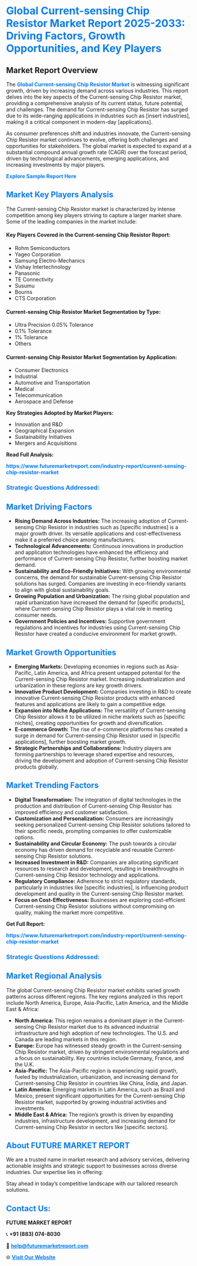 <h1 style="color: #007BFF;">Global Current-sensing Chip Resistor Market Report 2025-2033: Driving Factors, Growth Opportunities, and Key Players</h1>

<section id="overview">
<h2>Market Report Overview</h2>
<p>The <a href="https://www.futuremarketreport.com/industry-report/current-sensing-chip-resistor-market" style="color: #007BFF; text-decoration: none;"><strong>Global Current-sensing Chip Resistor Market</strong></a> is witnessing significant growth, driven by increasing demand across various industries. This report delves into the key aspects of the Current-sensing Chip Resistor market, providing a comprehensive analysis of its current status, future potential, and challenges. The demand for Current-sensing Chip Resistor has surged due to its wide-ranging applications in industries such as [insert industries], making it a critical component in modern-day [applications].</p>
<p>As consumer preferences shift and industries innovate, the Current-sensing Chip Resistor market continues to evolve, offering both challenges and opportunities for stakeholders. The global market is expected to expand at a substantial compound annual growth rate (CAGR) over the forecast period, driven by technological advancements, emerging applications, and increasing investments by major players.</p>
</section>

<section id="overview">
<p><a href="https://www.futuremarketreport.com/request-sample/reportId=115337" style="color: #007BFF; text-decoration: none;"><strong>Explore Sample Report Here</strong></a></p>
</section>

<section id="key-players">
<h2 style="color: #007BFF;">Market Key Players Analysis</h2>
<p>The Current-sensing Chip Resistor market is characterized by intense competition among key players striving to capture a larger market share. Some of the leading companies in the market include:</p>
<h4>Key Players Covered in the Current-sensing Chip Resistor Report:</h4>
<ul><li>Rohm Semiconductors</li><li>Yageo Corporation</li><li>Samsung Electro-Mechanics</li><li>Vishay Intertechnology</li><li>Panasonic</li><li>TE Connectivity</li><li>Susumu</li><li>Bourns</li><li>CTS Corporation</li></ul>
<h4>Current-sensing Chip Resistor Market Segmentation by Type:</h4>
<ul><li>Ultra Precision 0.05% Tolerance</li><li>0.1% Tolerance</li><li>1% Tolerance</li><li>Others</li></ul>

<h4>Current-sensing Chip Resistor Market Segmentation by Application:</h4>
<ul><li>Consumer Electronics</li><li>Industrial</li><li>Automotive and Transportation</li><li>Medical</li><li>Telecommunication</li><li>Aerospace and Defense</li></ul>
<p><strong>Key Strategies Adopted by Market Players:</strong></p>
<ul>
<li>Innovation and R&D</li>
<li>Geographical Expansion</li>
<li>Sustainability Initiatives</li>
<li>Mergers and Acquisitions</li>
</ul>
</section>

<section>
<p><strong>Read Full Analysis: </strong></p><a href="https://www.futuremarketreport.com/industry-report/current-sensing-chip-resistor-market" style="color: #007BFF; text-decoration: none;"><strong>https://www.futuremarketreport.com/industry-report/current-sensing-chip-resistor-market</strong></a>
<h3 style="color: #007BFF;">Strategic Questions Addressed:</h3>
</section>

<section id="driving-factors">
<h2 style="color: #007BFF;">Market Driving Factors</h2>
<ul>
<li><strong>Rising Demand Across Industries:</strong> The increasing adoption of Current-sensing Chip Resistor in industries such as [specific industries] is a major growth driver. Its versatile applications and cost-effectiveness make it a preferred choice among manufacturers.</li>
<li><strong>Technological Advancements:</strong> Continuous innovations in production and application technologies have enhanced the efficiency and performance of Current-sensing Chip Resistor, further boosting market demand.</li>
<li><strong>Sustainability and Eco-Friendly Initiatives:</strong> With growing environmental concerns, the demand for sustainable Current-sensing Chip Resistor solutions has surged. Companies are investing in eco-friendly variants to align with global sustainability goals.</li>
<li><strong>Growing Population and Urbanization:</strong> The rising global population and rapid urbanization have increased the demand for [specific products], where Current-sensing Chip Resistor plays a vital role in meeting consumer needs.</li>
<li><strong>Government Policies and Incentives:</strong> Supportive government regulations and incentives for industries using Current-sensing Chip Resistor have created a conducive environment for market growth.</li>
</ul>
</section>

<section id="growth-opportunities">
<h2 style="color: #007BFF;">Market Growth Opportunities</h2>
<ul>
<li><strong>Emerging Markets:</strong> Developing economies in regions such as Asia-Pacific, Latin America, and Africa present untapped potential for the Current-sensing Chip Resistor market. Increasing industrialization and urbanization in these regions are key growth drivers.</li>
<li><strong>Innovative Product Development:</strong> Companies investing in R&D to create innovative Current-sensing Chip Resistor products with enhanced features and applications are likely to gain a competitive edge.</li>
<li><strong>Expansion into Niche Applications:</strong> The versatility of Current-sensing Chip Resistor allows it to be utilized in niche markets such as [specific niches], creating opportunities for growth and diversification.</li>
<li><strong>E-commerce Growth:</strong> The rise of e-commerce platforms has created a surge in demand for Current-sensing Chip Resistor used in [specific applications], further boosting market growth.</li>
<li><strong>Strategic Partnerships and Collaborations:</strong> Industry players are forming partnerships to leverage shared expertise and resources, driving the development and adoption of Current-sensing Chip Resistor products globally.</li>
</ul>
</section>

<section id="trending-factors">
<h2 style="color: #007BFF;">Market Trending Factors</h2>
<ul>
<li><strong>Digital Transformation:</strong> The integration of digital technologies in the production and distribution of Current-sensing Chip Resistor has improved efficiency and customer satisfaction.</li>
<li><strong>Customization and Personalization:</strong> Consumers are increasingly seeking personalized Current-sensing Chip Resistor solutions tailored to their specific needs, prompting companies to offer customizable options.</li>
<li><strong>Sustainability and Circular Economy:</strong> The push towards a circular economy has driven demand for recyclable and reusable Current-sensing Chip Resistor solutions.</li>
<li><strong>Increased Investment in R&D:</strong> Companies are allocating significant resources to research and development, resulting in breakthroughs in Current-sensing Chip Resistor technology and applications.</li>
<li><strong>Regulatory Compliance:</strong> Adherence to strict regulatory standards, particularly in industries like [specific industries], is influencing product development and quality in the Current-sensing Chip Resistor market.</li>
<li><strong>Focus on Cost-Effectiveness:</strong> Businesses are exploring cost-efficient Current-sensing Chip Resistor solutions without compromising on quality, making the market more competitive.</li>
</ul>
</section>

<section>
<p><strong>Get Full Report: </strong></p><a href="https://www.futuremarketreport.com/industry-report/current-sensing-chip-resistor-market" style="color: #007BFF; text-decoration: none;"><strong>https://www.futuremarketreport.com/industry-report/current-sensing-chip-resistor-market</strong></a>
<h3 style="color: #007BFF;">Strategic Questions Addressed:</h3>
</section>


<section id="regional-analysis">
<h2 style="color: #007BFF;">Market Regional Analysis</h2>
<p>The global Current-sensing Chip Resistor market exhibits varied growth patterns across different regions. The key regions analyzed in this report include North America, Europe, Asia-Pacific, Latin America, and the Middle East & Africa:</p>
<ul>
<li><strong>North America:</strong> This region remains a dominant player in the Current-sensing Chip Resistor market due to its advanced industrial infrastructure and high adoption of new technologies. The U.S. and Canada are leading markets in this region.</li>
<li><strong>Europe:</strong> Europe has witnessed steady growth in the Current-sensing Chip Resistor market, driven by stringent environmental regulations and a focus on sustainability. Key countries include Germany, France, and the U.K.</li>
<li><strong>Asia-Pacific:</strong> The Asia-Pacific region is experiencing rapid growth, fueled by industrialization, urbanization, and increasing demand for Current-sensing Chip Resistor in countries like China, India, and Japan.</li>
<li><strong>Latin America:</strong> Emerging markets in Latin America, such as Brazil and Mexico, present significant opportunities for the Current-sensing Chip Resistor market, supported by growing industrial activities and investments.</li>
<li><strong>Middle East & Africa:</strong> The region’s growth is driven by expanding industries, infrastructure development, and increasing demand for Current-sensing Chip Resistor in sectors like [specific sectors].</li>
</ul>
</section>

<footer>
<h2 style="color: #007BFF;">About FUTURE MARKET REPORT</h2>
<p>We are a trusted name in market research and advisory services, delivering actionable insights and strategic support to businesses across diverse industries. Our expertise lies in offering:</p>

<p>Stay ahead in today’s competitive landscape with our tailored research solutions.</p>

<h2 style="color: #007BFF;">Contact Us:</h2>
<p><strong>FUTURE MARKET REPORT</strong></p>
<p>📞 <strong>+91 (883) 074-8030</strong></p>
<p>📧 <strong><a href="mailto:help@futuremarketreport.com" style="color: #007BFF;">help@futuremarketreport.com</a></strong></p>
<p>🌐 <strong><a href="https://www.futuremarketreport.com/" style="color: #007BFF;">Visit Our Website</a></strong></p>
</footer>